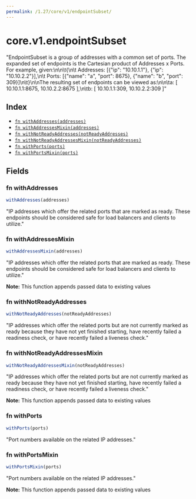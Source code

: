 ```yaml
---
permalink: /1.27/core/v1/endpointSubset/
---
```


# core.v1.endpointSubset

"EndpointSubset is a group of addresses with a common set of ports. The expanded set of endpoints is the Cartesian product of Addresses x Ports. For example, given:\n\n\t{\n\t  Addresses: [{\"ip\": \"10.10.1.1\"}, {\"ip\": \"10.10.2.2\"}],\n\t  Ports:     [{\"name\": \"a\", \"port\": 8675}, {\"name\": \"b\", \"port\": 309}]\n\t}\n\nThe resulting set of endpoints can be viewed as:\n\n\ta: [ 10.10.1.1:8675, 10.10.2.2:8675 ],\n\tb: [ 10.10.1.1:309, 10.10.2.2:309 ]"

## Index

* [`fn withAddresses(addresses)`](#fn-withaddresses)
* [`fn withAddressesMixin(addresses)`](#fn-withaddressesmixin)
* [`fn withNotReadyAddresses(notReadyAddresses)`](#fn-withnotreadyaddresses)
* [`fn withNotReadyAddressesMixin(notReadyAddresses)`](#fn-withnotreadyaddressesmixin)
* [`fn withPorts(ports)`](#fn-withports)
* [`fn withPortsMixin(ports)`](#fn-withportsmixin)

## Fields

### fn withAddresses

```ts
withAddresses(addresses)
```

"IP addresses which offer the related ports that are marked as ready. These endpoints should be considered safe for load balancers and clients to utilize."

### fn withAddressesMixin

```ts
withAddressesMixin(addresses)
```

"IP addresses which offer the related ports that are marked as ready. These endpoints should be considered safe for load balancers and clients to utilize."

**Note:** This function appends passed data to existing values

### fn withNotReadyAddresses

```ts
withNotReadyAddresses(notReadyAddresses)
```

"IP addresses which offer the related ports but are not currently marked as ready because they have not yet finished starting, have recently failed a readiness check, or have recently failed a liveness check."

### fn withNotReadyAddressesMixin

```ts
withNotReadyAddressesMixin(notReadyAddresses)
```

"IP addresses which offer the related ports but are not currently marked as ready because they have not yet finished starting, have recently failed a readiness check, or have recently failed a liveness check."

**Note:** This function appends passed data to existing values

### fn withPorts

```ts
withPorts(ports)
```

"Port numbers available on the related IP addresses."

### fn withPortsMixin

```ts
withPortsMixin(ports)
```

"Port numbers available on the related IP addresses."

**Note:** This function appends passed data to existing values